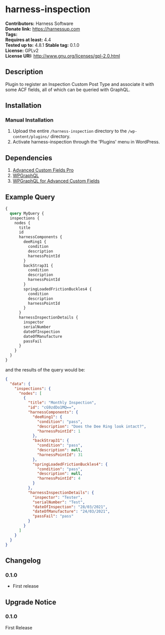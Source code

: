 # harness-inspection #
**Contributors:**      Harness Software  
**Donate link:**       https://harnessup.com  
**Tags:**  
**Requires at least:** 4.4  
**Tested up to:**      4.8.1 
**Stable tag:**        0.1.0  
**License:**           GPLv2  
**License URI:**       http://www.gnu.org/licenses/gpl-2.0.html  

## Description ##

Plugin to register an Inspection Custom Post Type and associate it with some ACF fields, all of which can be queried with GraphQL.

## Installation ##

### Manual Installation ###

1. Upload the entire `/harness-inspection` directory to the `/wp-content/plugins/` directory.
2. Activate harness-inspection through the 'Plugins' menu in WordPress.

## Dependencies ##

1. [Advanced Custom Fields Pro](https://advancedcustomfields.com)
2. [WPGraphQL](https://github.com/wp-graphql/wp-graphql)
3. [WPGraphQL for Advanced Custom Fields](https://github.com/wp-graphql/wp-graphql-acf/)

## Example Query ##

```graphql
{
  query MyQuery {
  inspections {
    nodes {
      title
      id
      harnessComponents {
        deeRing1 {
          condition
          description
          harnessPointId
        }
        backStrap31 {
          condition
          description
          harnessPointId
        }
        springLoadedFrictionBuckles4 {
          condition
          description
          harnessPointId
        }
      }
      harnessInspectionDetails {
        inspector
        serialNumber
        dateOfInspection
        dateOfManufacture
        passFail
      }
    }
  }
}
```

and the results of the query would be:

```json
{
  "data": {
    "inspections": {
      "nodes": [
        {
          "title": "Monthly Inspection",
          "id": "cG9zdDo1MQ==",
          "harnessComponents": {
            "deeRing1": {
              "condition": "pass",
              "description": "Does the Dee Ring look intact?",
              "harnessPointId": 1
            },
            "backStrap31": {
              "condition": "pass",
              "description": null,
              "harnessPointId": 31
            },
            "springLoadedFrictionBuckles4": {
              "condition": "pass",
              "description": null,
              "harnessPointId": 4
            }
          },
          "harnessInspectionDetails": {
            "inspector": "Tester",
            "serialNumber": "Test",
            "dateOfInspection": "28/03/2021",
            "dateOfManufacture": "24/03/2021",
            "passFail": "pass"
          }
        }
      ]
    }
  }
}
```

## Changelog ##

### 0.1.0 ###
* First release

## Upgrade Notice ##

### 0.1.0 ###
First Release
